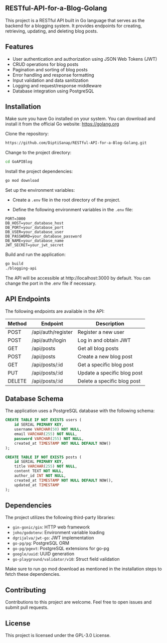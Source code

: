 ## RESTful-API-for-a-Blog-Golang

This project is a RESTful API built in Go language that serves as the backend for a blogging system. It provides endpoints for creating, retrieving, updating, and deleting blog posts.

## Features

- User authentication and authorization using JSON Web Tokens (JWT)
- CRUD operations for blog posts
- Pagination and sorting of blog posts
- Error handling and response formatting
- Input validation and data sanitization
- Logging and request/response middleware
- Database integration using PostgreSQL

## Installation

Make sure you have Go installed on your system. You can download and install it from the official Go website: https://golang.org

Clone the repository:

```bash
https://github.com/DiptiSanap/RESTful-API-for-a-Blog-Golang.git
```

Change to the project directory:

```bash
cd GoAPIBlog
```

Install the project dependencies:

```bash
go mod download
```

Set up the environment variables:

- Create a `.env` file in the root directory of the project.

- Define the following environment variables in the `.env` file:

```plaintext
PORT=3000
DB_HOST=your_database_host
DB_PORT=your_database_port
DB_USER=your_database_user
DB_PASSWORD=your_database_password
DB_NAME=your_database_name
JWT_SECRET=your_jwt_secret
```

Build and run the application:

```bash
go build
./blogging-api
```

The API will be accessible at http://localhost:3000 by default. You can change the port in the .env file if necessary.

## API Endpoints

The following endpoints are available in the API:

| Method | 	Endpoint | 	Description |
| ---- | -------- | -------- |
| POST |	/api/auth/register	| Register a new user |
| POST |	/api/auth/login	| Log in and obtain JWT |
| GET |	/api/posts	| Get all blog posts |
| POST |	/api/posts	| Create a new blog post |
| GET |	/api/posts/:id	| Get a specific blog post |
| PUT |	/api/posts/:id	| Update a specific blog post |
| DELETE |	/api/posts/:id	| Delete a specific blog post |

## Database Schema

The application uses a PostgreSQL database with the following schema:

```sql
CREATE TABLE IF NOT EXISTS users (
    id SERIAL PRIMARY KEY,
    username VARCHAR(50) NOT NULL,
    email VARCHAR(255) NOT NULL,
    password VARCHAR(255) NOT NULL,
    created_at TIMESTAMP NOT NULL DEFAULT NOW()
);

CREATE TABLE IF NOT EXISTS posts (
    id SERIAL PRIMARY KEY,
    title VARCHAR(255) NOT NULL,
    content TEXT NOT NULL,
    author_id INT NOT NULL,
    created_at TIMESTAMP NOT NULL DEFAULT NOW(),
    updated_at TIMESTAMP
);
```

## Dependencies

The project utilizes the following third-party libraries:

- `gin-gonic/gin`: HTTP web framework
- `joho/godotenv`: Environment variable loading
- `dgrijalva/jwt-go`: JWT implementation
- `go-pg/pg`: PostgreSQL ORM
- `go-pg/pgext`: PostgreSQL extensions for go-pg
- `google/uuid`: UUID generation
- `go-playground/validator/v10`: Struct field validation

Make sure to run go mod download as mentioned in the installation steps to fetch these dependencies.

## Contributing

Contributions to this project are welcome. Feel free to open issues and submit pull requests.

## License

This project is licensed under the GPL-3.0 License.


